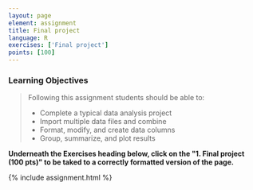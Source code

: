 ```yaml
---
layout: page
element: assignment
title: Final project
language: R
exercises: ['Final project']
points: [100]
---
```


### Learning Objectives

> Following this assignment students should be able to:
>
> - Complete a typical data analysis project
> - Import multiple data files and combine
> - Format, modify, and create data columns
> - Group, summarize, and plot results  

**Underneath the Exercises heading below, click on the "1. Final project (100 pts)" to be taked to a correctly formatted version of the page.**  


{% include assignment.html %}
